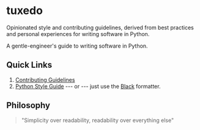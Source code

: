 # tuxedo
Opinionated style and contributing guidelines, derived from best practices and
personal experiences for writing software in Python.

A gentle-engineer's guide to writing software in Python.

## Quick Links
1. [Contributing Guidelines]()
1. [Python Style Guide]() --- or --- just use the
[Black](https://black.readthedocs.io/en/stable/the_black_code_style/current_style.html)
formatter.

## Philosophy
> "Simplicity over readability, readability over everything else"
